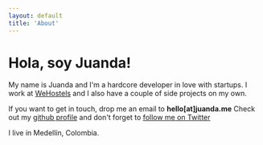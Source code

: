 ```yaml
---
layout: default
title: 'About'
---
```


# Hola, soy Juanda!

My name is Juanda and I'm a hardcore developer in love with startups.
I work at [WeHostels](http://wehostels.com) and I also have a couple of
side projects on my own.

If you want to get in touch, drop me an email to **hello[at]juanda.me**
Check out my [github profile](https://github.com/juandazapata) and don't forget
to [follow me on Twitter](http://twitter.com/juanzuluaga)

I live in Medellín, Colombia.
